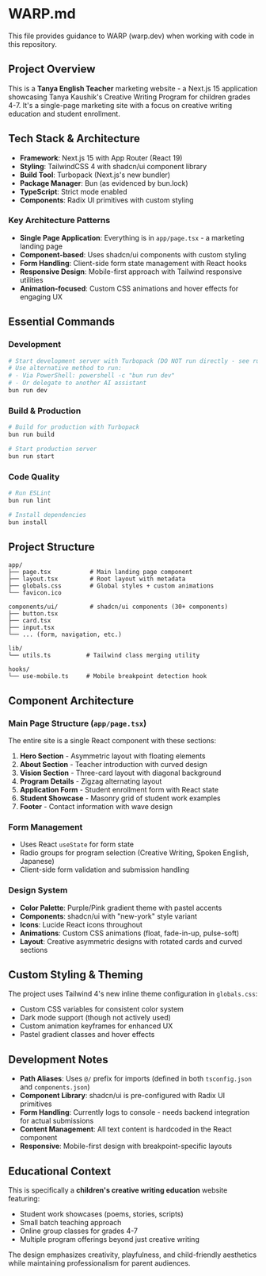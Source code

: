 # WARP.md

This file provides guidance to WARP (warp.dev) when working with code in this repository.

## Project Overview

This is a **Tanya English Teacher** marketing website - a Next.js 15 application showcasing Tanya Kaushik's Creative Writing Program for children grades 4-7. It's a single-page marketing site with a focus on creative writing education and student enrollment.

## Tech Stack & Architecture

- **Framework**: Next.js 15 with App Router (React 19)
- **Styling**: TailwindCSS 4 with shadcn/ui component library
- **Build Tool**: Turbopack (Next.js's new bundler)
- **Package Manager**: Bun (as evidenced by bun.lock)
- **TypeScript**: Strict mode enabled
- **Components**: Radix UI primitives with custom styling

### Key Architecture Patterns

- **Single Page Application**: Everything is in `app/page.tsx` - a marketing landing page
- **Component-based**: Uses shadcn/ui components with custom styling
- **Form Handling**: Client-side form state management with React hooks
- **Responsive Design**: Mobile-first approach with Tailwind responsive utilities
- **Animation-focused**: Custom CSS animations and hover effects for engaging UX

## Essential Commands

### Development
```bash
# Start development server with Turbopack (DO NOT run directly - see rules)
# Use alternative method to run: 
# - Via PowerShell: powershell -c "bun run dev"
# - Or delegate to another AI assistant
bun run dev
```

### Build & Production
```bash
# Build for production with Turbopack
bun run build

# Start production server
bun run start
```

### Code Quality
```bash
# Run ESLint
bun run lint

# Install dependencies
bun install
```

## Project Structure

```
app/
├── page.tsx           # Main landing page component
├── layout.tsx         # Root layout with metadata
├── globals.css        # Global styles + custom animations
└── favicon.ico

components/ui/         # shadcn/ui components (30+ components)
├── button.tsx
├── card.tsx
├── input.tsx
└── ... (form, navigation, etc.)

lib/
└── utils.ts          # Tailwind class merging utility

hooks/
└── use-mobile.ts     # Mobile breakpoint detection hook
```

## Component Architecture

### Main Page Structure (`app/page.tsx`)
The entire site is a single React component with these sections:
1. **Hero Section** - Asymmetric layout with floating elements
2. **About Section** - Teacher introduction with curved design
3. **Vision Section** - Three-card layout with diagonal background
4. **Program Details** - Zigzag alternating layout
5. **Application Form** - Student enrollment form with React state
6. **Student Showcase** - Masonry grid of student work examples
7. **Footer** - Contact information with wave design

### Form Management
- Uses React `useState` for form state
- Radio groups for program selection (Creative Writing, Spoken English, Japanese)
- Client-side form validation and submission handling

### Design System
- **Color Palette**: Purple/Pink gradient theme with pastel accents
- **Components**: shadcn/ui with "new-york" style variant
- **Icons**: Lucide React icons throughout
- **Animations**: Custom CSS animations (float, fade-in-up, pulse-soft)
- **Layout**: Creative asymmetric designs with rotated cards and curved sections

## Custom Styling & Theming

The project uses Tailwind 4's new inline theme configuration in `globals.css`:
- Custom CSS variables for consistent color system
- Dark mode support (though not actively used)
- Custom animation keyframes for enhanced UX
- Pastel gradient classes and hover effects

## Development Notes

- **Path Aliases**: Uses `@/` prefix for imports (defined in both `tsconfig.json` and `components.json`)
- **Component Library**: shadcn/ui is pre-configured with Radix UI primitives
- **Form Handling**: Currently logs to console - needs backend integration for actual submissions
- **Content Management**: All text content is hardcoded in the React component
- **Responsive**: Mobile-first design with breakpoint-specific layouts

## Educational Context

This is specifically a **children's creative writing education** website featuring:
- Student work showcases (poems, stories, scripts)
- Small batch teaching approach
- Online group classes for grades 4-7
- Multiple program offerings beyond just creative writing

The design emphasizes creativity, playfulness, and child-friendly aesthetics while maintaining professionalism for parent audiences.
